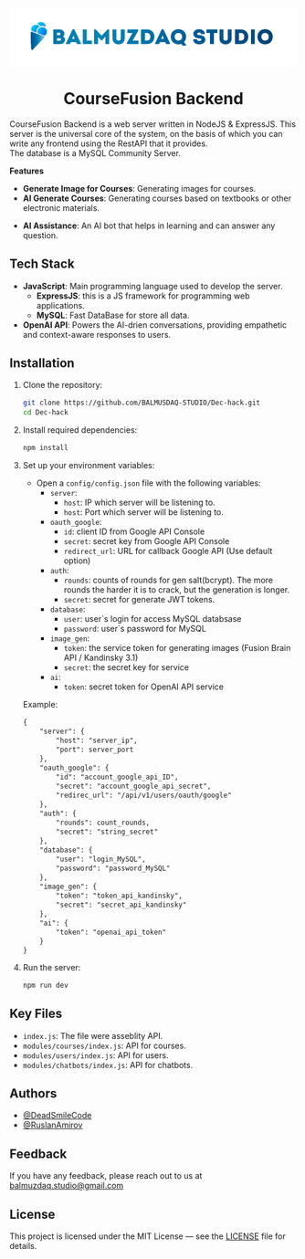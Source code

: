 ﻿![Logo](https://raw.githubusercontent.com/BALMUSDAQ-STUDIO/Balmuzdaq-logos/refs/heads/main/Balmuz_logo_1.png)

<h1 align="center">CourseFusion Backend</h1>

<!-- <img src="https://raw.githubusercontent.com/BALMUSDAQ-STUDIO/Balmuzdaq-logos/refs/heads/main/Снимок%20экрана%202024-09-28%20в%2019.24.10.png" alt="Alt text" width="400" align="right"/> -->



<span>CourseFusion Backend is a web server written in NodeJS & ExpressJS. This server is the universal core of the system, on the basis of which you can write any frontend using the RestAPI that it provides.<br>The database is a MySQL Community Server.</span>

 **Features**

- **Generate Image for Courses**: Generating images for courses.
- **AI Generate Courses**: Generating courses based on textbooks or other electronic materials.
<!-- - **Generate test**: The bot uses Google Text-to-Speech (gTTS) to convert supportive messages into voice responses for users. -->
- **AI Assistance**: An AI bot that helps in learning and can answer any question.

## Tech Stack

- **JavaScript**: Main programming language used to develop the server.
  - **ExpressJS**: this is a JS framework for programming web applications.
  - **MySQL**: Fast DataBase for store all data.
- **OpenAI API**: Powers the AI-drien conversations, providing empathetic and context-aware responses to users.

## Installation

1. Clone the repository:

    ```bash
    git clone https://github.com/BALMUSDAQ-STUDIO/Dec-hack.git
    cd Dec-hack
    ```

2. Install required dependencies:

    ```bash
    npm install
    ```

3. Set up your environment variables:
    - Open a `config/config.json` file with the following variables:
        - `server`: 
            - `host`: IP which server will be listening to.
            - `host`: Port which server will be listening to.
        - `oauth_google`:
            - `id`: client ID from Google API Console
            - `secret`: secret key from Google API Console
            - `redirect_url`: URL for callback Google API (Use default option)
        - `auth`:
            - `rounds`: counts of rounds for gen salt(bcrypt). The more rounds the harder it is to crack, but the generation is longer.
            - `secret`: secret for generate JWT tokens.
        - `database`: 
            - `user`: user`s login for access MySQL databsase
            - `password`: user`s password for MySQL
        - `image_gen`: 
            - `token`: the service token for generating images (Fusion Brain API / Kandinsky 3.1)
            - `secret`: the secret key for service
        - `ai`: 
            - `token`: secret token for OpenAI API service
  
    Example:
    ```env
    {
        "server": {
            "host": "server_ip",
            "port": server_port
        },
        "oauth_google": {
            "id": "account_google_api_ID",
            "secret": "account_google_api_secret",
            "redirec_url": "/api/v1/users/oauth/google"
        },
        "auth": {
            "rounds": count_rounds,
            "secret": "string_secret"
        },
        "database": {
            "user": "login_MySQL",
            "password": "password_MySQL"
        },
        "image_gen": {
            "token": "token_api_kandinsky",
            "secret": "secret_api_kandinsky"
        },
        "ai": {
            "token": "openai_api_token"
        }
    }
    ```

4. Run the server:

    ```bash
    npm run dev
    ```

## Key Files

- `index.js`: The file were asseblity API.
- `modules/courses/index.js`: API for courses.
- `modules/users/index.js`: API for users.
- `modules/chatbots/index.js`: API for chatbots.


## Authors

- [@DeadSmileCode](https://www.github.com/DeadSmileCode)
- [@RuslanAmirov](https://github.com/tengri)


## Feedback

If you have any feedback, please reach out to us at balmuzdaq.studio@gmail.com


## License

This project is licensed under the MIT License — see the [LICENSE](LICENSE) file for details.
